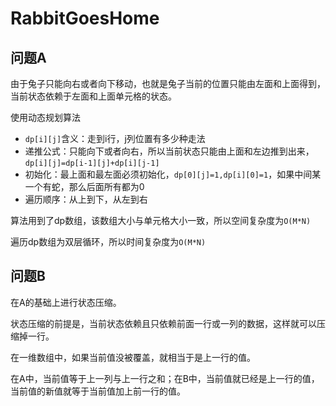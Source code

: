 # RabbitGoesHome

## 问题A

由于兔子只能向右或者向下移动，也就是兔子当前的位置只能由左面和上面得到，当前状态依赖于左面和上面单元格的状态。

使用动态规划算法

- `dp[i][j]`含义：走到i行，j列位置有多少种走法
- 递推公式：只能向下或者向右，所以当前状态只能由上面和左边推到出来，`dp[i][j]=dp[i-1][j]+dp[i][j-1]`
- 初始化：最上面和最左面必须初始化，`dp[0][j]=1,dp[i][0]=1`，如果中间某一个有蛇，那么后面所有都为0
- 遍历顺序：从上到下，从左到右

算法用到了dp数组，该数组大小与单元格大小一致，所以空间复杂度为`O(M*N)`

遍历dp数组为双层循环，所以时间复杂度为`O(M*N)`

## 问题B

在A的基础上进行状态压缩。

状态压缩的前提是，当前状态依赖且只依赖前面一行或一列的数据，这样就可以压缩掉一行。

在一维数组中，如果当前值没被覆盖，就相当于是上一行的值。

在A中，当前值等于上一列与上一行之和；在B中，当前值就已经是上一行的值，当前值的新值就等于当前值加上前一行的值。


